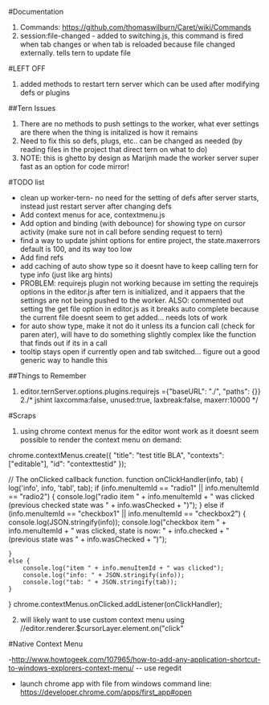 
#Documentation
1. Commands: https://github.com/thomaswilburn/Caret/wiki/Commands
2. session:file-changed - added to switching.js, this command is fired when tab changes or when tab is reloaded because file changed externally. tells tern to update file


#LEFT OFF
1. added methods to restart tern server which can be used after modifying defs or plugins


##Tern Issues
1. There are no methods to push settings to the worker, what ever settings are there when the thing is initalized is how it remains
2. Need to fix this so defs, plugs, etc.. can be changed as needed (by reading files in the project that direct tern on what to do)
3. NOTE: this is ghetto by design as Marijnh made the worker server super fast as an option for code mirror!



#TODO list

- clean up worker-tern- no need for the setting of defs after server starts, instead just restart server after changing defs
- Add context menus for ace, contextmenu.js
- Add option and binding (with debounce) for showing type on cursor activity (make sure not in call before sending request to tern)
- find a way to update jshint options for entire project, the state.maxerrors default is 100, and its way too low
- Add find refs
- add caching of auto show type so it doesnt have to keep calling tern for type info (just like arg hints)
-   PROBLEM: requirejs plugin not working because im setting the requirejs options in the editor.js after tern is initialized, and it appaers that the settings are not being pushed to the worker. ALSO: commented out setting the get file option in editor.js as it breaks auto complete because the current file doesnt seem to get added... needs lots of work
-  for auto show type, make it not do it unless its a funcion call (check for paren ater), will have to do something slightly complex like the function that finds out if its in a call
- tooltip stays open if currently open and tab switched... figure out a good generic way to handle this



##Things to Remember

1. editor.ternServer.options.plugins.requirejs ={"baseURL": "./", "paths": {}}
2./* jshint laxcomma:false, unused:true, laxbreak:false, maxerr:10000 */






#Scraps

1. using chrome context menus for the editor wont work as it doesnt seem possible to render the context menu on demand:

chrome.contextMenus.create({
    "title": "test title BLA",
    "contexts": ["editable"],
    "id": "contexttestid"
});

// The onClicked callback function.
function onClickHandler(info, tab) {
    log('info', info, 'tabl', tab);
    if (info.menuItemId == "radio1" || info.menuItemId == "radio2") {
        console.log("radio item " + info.menuItemId + " was clicked (previous checked state was " + info.wasChecked + ")");
    }
    else if (info.menuItemId == "checkbox1" || info.menuItemId == "checkbox2") {
        console.log(JSON.stringify(info));
        console.log("checkbox item " + info.menuItemId + " was clicked, state is now: " + info.checked + " (previous state was " + info.wasChecked + ")");

    }
    else {
        console.log("item " + info.menuItemId + " was clicked");
        console.log("info: " + JSON.stringify(info));
        console.log("tab: " + JSON.stringify(tab));
    }
}
chrome.contextMenus.onClicked.addListener(onClickHandler);


2. will likely want to use custom context menu using //editor.renderer.$cursorLayer.element.on("click"



#Native Context Menu

-http://www.howtogeek.com/107965/how-to-add-any-application-shortcut-to-windows-explorers-context-menu/
    -- use regedit

- launch chrome app with file from windows command line: https://developer.chrome.com/apps/first_app#open
